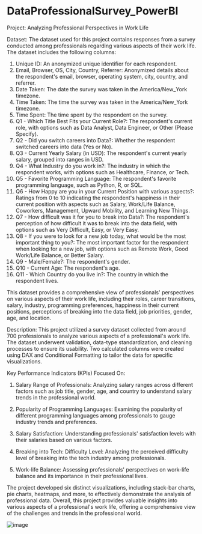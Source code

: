 # DataProfessionalSurvey_PowerBI

Project: Analyzing Professional Perspectives in Work Life

Dataset: The dataset used for this project contains responses from a survey conducted among professionals regarding various aspects of 
their work life. The dataset includes the following columns:

1. Unique ID: An anonymized unique identifier for each respondent.
2. Email, Browser, OS, City, Country, Referrer: Anonymized details about the respondent's email, browser, operating system, city, country, and referrer.
3. Date Taken: The date the survey was taken in the America/New_York timezone.
4. Time Taken: The time the survey was taken in the America/New_York timezone.
5. Time Spent: The time spent by the respondent on the survey.
6. Q1 - Which Title Best Fits your Current Role?: The respondent's current role, with options such as Data Analyst, Data Engineer, or 
Other (Please Specify).
7. Q2 - Did you switch careers into Data?: Whether the respondent switched careers into data (Yes or No).
8. Q3 - Current Yearly Salary (in USD): The respondent's current yearly salary, grouped into ranges in USD.
9. Q4 - What Industry do you work in?: The industry in which the respondent works, with options such as Healthcare, Finance, or Tech.
10. Q5 - Favorite Programming Language: The respondent's favorite programming language, such as Python, R, or SQL.
11. Q6 - How Happy are you in your Current Position with various aspects?: Ratings from 0 to 10 indicating the respondent's happiness in 
their current position with aspects such as Salary, Work/Life Balance, Coworkers, Management, Upward Mobility, and Learning New Things.
12. Q7 - How difficult was it for you to break into Data?: The respondent's perception of how difficult it was to break into the data field,
with options such as Very Difficult, Easy, or Very Easy.
13. Q8 - If you were to look for a new job today, what would be the most important thing to you?: The most important factor for the 
respondent when looking for a new job, with options such as Remote Work, Good Work/Life Balance, or Better Salary.
14. Q9 - Male/Female?: The respondent's gender.
15. Q10 - Current Age: The respondent's age.
16. Q11 - Which Country do you live in?: The country in which the respondent lives.

This dataset provides a comprehensive view of professionals' perspectives on various aspects of their work life, including their roles, 
career transitions, salary, industry, programming preferences, happiness in their current positions, perceptions of breaking into the data 
field, job priorities, gender, age, and location.

Description: This project utilized a survey dataset collected from around 700 professionals to analyze various aspects of a professional's 
work life. The dataset underwent validation, data-type standardization, and cleaning processes to ensure its usability. 
Two calculated columns were created using DAX and Conditional Formatting to tailor the data for specific visualizations.

Key Performance Indicators (KPIs) Focused On:

1. Salary Range of Professionals: Analyzing salary ranges across different factors such as job title, gender, age, and country to 
understand salary trends in the professional world.

2. Popularity of Programming Languages: Examining the popularity of different programming languages among professionals to gauge industry 
trends and preferences.

3. Salary Satisfaction: Understanding professionals' satisfaction levels with their salaries based on various factors.

4. Breaking into Tech: Difficulty Level: Analyzing the perceived difficulty level of breaking into the tech industry among professionals.

5. Work-life Balance: Assessing professionals' perspectives on work-life balance and its importance in their professional lives.

The project developed six distinct visualizations, including stack-bar charts, pie charts, heatmaps, and more, to effectively demonstrate 
the analysis of professional data. Overall, this project provides valuable insights into various aspects of a professional's work life, 
offering a comprehensive view of the challenges and trends in the professional world.

![image](https://github.com/sharshil007/DataProfessionalSurvey_PowerBI/assets/110207080/84774972-b8a2-4a52-8bec-84e1058d5084)

